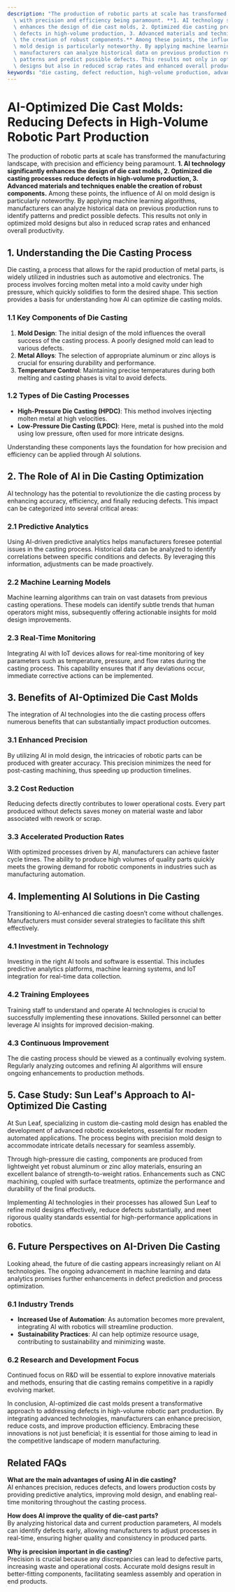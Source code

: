 ```yaml
---
description: "The production of robotic parts at scale has transformed the manufacturing landscape,\
  \ with precision and efficiency being paramount. **1. AI technology significantly\
  \ enhances the design of die cast molds, 2. Optimized die casting processes reduce\
  \ defects in high-volume production, 3. Advanced materials and techniques enable\
  \ the creation of robust components.** Among these points, the influence of AI on\
  \ mold design is particularly noteworthy. By applying machine learning algorithms,\
  \ manufacturers can analyze historical data on previous production runs to identify\
  \ patterns and predict possible defects. This results not only in optimized mold\
  \ designs but also in reduced scrap rates and enhanced overall productivity."
keywords: "die casting, defect reduction, high-volume production, advanced die-casting techniques"
---
```

# AI-Optimized Die Cast Molds: Reducing Defects in High-Volume Robotic Part Production

The production of robotic parts at scale has transformed the manufacturing landscape, with precision and efficiency being paramount. **1. AI technology significantly enhances the design of die cast molds, 2. Optimized die casting processes reduce defects in high-volume production, 3. Advanced materials and techniques enable the creation of robust components.** Among these points, the influence of AI on mold design is particularly noteworthy. By applying machine learning algorithms, manufacturers can analyze historical data on previous production runs to identify patterns and predict possible defects. This results not only in optimized mold designs but also in reduced scrap rates and enhanced overall productivity.

## **1. Understanding the Die Casting Process**

Die casting, a process that allows for the rapid production of metal parts, is widely utilized in industries such as automotive and electronics. The process involves forcing molten metal into a mold cavity under high pressure, which quickly solidifies to form the desired shape. This section provides a basis for understanding how AI can optimize die casting molds.

### **1.1 Key Components of Die Casting**

1. **Mold Design**: The initial design of the mold influences the overall success of the casting process. A poorly designed mold can lead to various defects.
2. **Metal Alloys**: The selection of appropriate aluminum or zinc alloys is crucial for ensuring durability and performance.
3. **Temperature Control**: Maintaining precise temperatures during both melting and casting phases is vital to avoid defects.

### **1.2 Types of Die Casting Processes**
- **High-Pressure Die Casting (HPDC)**: This method involves injecting molten metal at high velocities.
- **Low-Pressure Die Casting (LPDC)**: Here, metal is pushed into the mold using low pressure, often used for more intricate designs.
  
Understanding these components lays the foundation for how precision and efficiency can be applied through AI solutions.

## **2. The Role of AI in Die Casting Optimization**

AI technology has the potential to revolutionize the die casting process by enhancing accuracy, efficiency, and finally reducing defects. This impact can be categorized into several critical areas:

### **2.1 Predictive Analytics**
Using AI-driven predictive analytics helps manufacturers foresee potential issues in the casting process. Historical data can be analyzed to identify correlations between specific conditions and defects. By leveraging this information, adjustments can be made proactively.

### **2.2 Machine Learning Models**
Machine learning algorithms can train on vast datasets from previous casting operations. These models can identify subtle trends that human operators might miss, subsequently offering actionable insights for mold design improvements.

### **2.3 Real-Time Monitoring**
Integrating AI with IoT devices allows for real-time monitoring of key parameters such as temperature, pressure, and flow rates during the casting process. This capability ensures that if any deviations occur, immediate corrective actions can be implemented.

## **3. Benefits of AI-Optimized Die Cast Molds**

The integration of AI technologies into the die casting process offers numerous benefits that can substantially impact production outcomes.

### **3.1 Enhanced Precision**
By utilizing AI in mold design, the intricacies of robotic parts can be produced with greater accuracy. This precision minimizes the need for post-casting machining, thus speeding up production timelines.

### **3.2 Cost Reduction**
Reducing defects directly contributes to lower operational costs. Every part produced without defects saves money on material waste and labor associated with rework or scrap.

### **3.3 Accelerated Production Rates**
With optimized processes driven by AI, manufacturers can achieve faster cycle times. The ability to produce high volumes of quality parts quickly meets the growing demand for robotic components in industries such as manufacturing automation.

## **4. Implementing AI Solutions in Die Casting**

Transitioning to AI-enhanced die casting doesn’t come without challenges. Manufacturers must consider several strategies to facilitate this shift effectively.

### **4.1 Investment in Technology**
Investing in the right AI tools and software is essential. This includes predictive analytics platforms, machine learning systems, and IoT integration for real-time data collection.

### **4.2 Training Employees**
Training staff to understand and operate AI technologies is crucial to successfully implementing these innovations. Skilled personnel can better leverage AI insights for improved decision-making.

### **4.3 Continuous Improvement**
The die casting process should be viewed as a continually evolving system. Regularly analyzing outcomes and refining AI algorithms will ensure ongoing enhancements to production methods.

## **5. Case Study: Sun Leaf's Approach to AI-Optimized Die Casting**

At Sun Leaf, specializing in custom die-casting mold design has enabled the development of advanced robotic exoskeletons, essential for modern automated applications. The process begins with precision mold design to accommodate intricate details necessary for seamless assembly. 

Through high-pressure die casting, components are produced from lightweight yet robust aluminum or zinc alloy materials, ensuring an excellent balance of strength-to-weight ratios. Enhancements such as CNC machining, coupled with surface treatments, optimize the performance and durability of the final products. 

Implementing AI technologies in their processes has allowed Sun Leaf to refine mold designs effectively, reduce defects substantially, and meet rigorous quality standards essential for high-performance applications in robotics.

## **6. Future Perspectives on AI-Driven Die Casting**

Looking ahead, the future of die casting appears increasingly reliant on AI technologies. The ongoing advancement in machine learning and data analytics promises further enhancements in defect prediction and process optimization.

### **6.1 Industry Trends**
- **Increased Use of Automation**: As automation becomes more prevalent, integrating AI with robotics will streamline production.
- **Sustainability Practices**: AI can help optimize resource usage, contributing to sustainability and minimizing waste.

### **6.2 Research and Development Focus**
Continued focus on R&D will be essential to explore innovative materials and methods, ensuring that die casting remains competitive in a rapidly evolving market.

In conclusion, AI-optimized die cast molds present a transformative approach to addressing defects in high-volume robotic part production. By integrating advanced technologies, manufacturers can enhance precision, reduce costs, and improve production efficiency. Embracing these innovations is not just beneficial; it is essential for those aiming to lead in the competitive landscape of modern manufacturing.

## Related FAQs

**What are the main advantages of using AI in die casting?**  
AI enhances precision, reduces defects, and lowers production costs by providing predictive analytics, improving mold design, and enabling real-time monitoring throughout the casting process.

**How does AI improve the quality of die-cast parts?**  
By analyzing historical data and current production parameters, AI models can identify defects early, allowing manufacturers to adjust processes in real-time, ensuring higher quality and consistency in produced parts.

**Why is precision important in die casting?**  
Precision is crucial because any discrepancies can lead to defective parts, increasing waste and operational costs. Accurate mold designs result in better-fitting components, facilitating seamless assembly and operation in end products.
